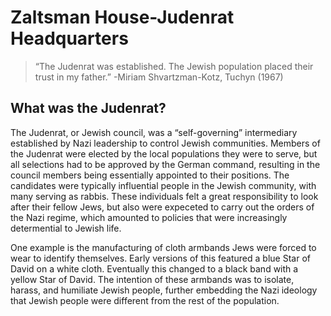 # Zaltsman House-Judenrat Headquarters

> “The Judenrat was established. The Jewish population placed their trust in my father.”
-Miriam Shvartzman-Kotz, Tuchyn (1967)

## What was the Judenrat? 

The Judenrat, or Jewish council, was a “self-governing” intermediary established by Nazi leadership to control Jewish communities. Members of the Judenrat were elected by the local populations they were to serve, but all selections had to be approved by the German command, resulting in the council members being essentially appointed to their positions. The candidates were typically influential people in the Jewish community, with many serving as rabbis. These individuals felt a great responsibility to look after their fellow Jews, but also were expeceted to carry out the orders of the Nazi regime, which amounted to policies that were increasingly determential to Jewish life. 

One example is the manufacturing of cloth armbands Jews were forced to wear to identify themselves. Early versions of this featured a blue Star of David on a white cloth. Eventually this changed to a black band with a yellow Star of David. The intention of these armbands was to isolate, harass, and humiliate Jewish people, further embedding  the Nazi ideology that Jewish people were different from the rest of the population.  